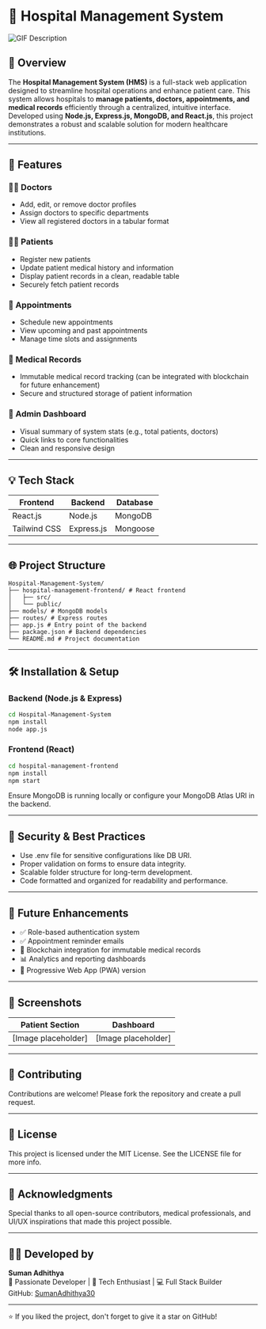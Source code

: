 # 🏥 Hospital Management System
  <img src="[https://camo.githubusercontent.com/3492228fd9a698d24cbe02d7e013abc0fe70eebeda013e47dab443f61efe5013/68747470733a2f2f7777772e77696e677374656368736f6c7574696f6e732e636f6d2f77702d636f6e74656e742f75706c6f6164732f323032322f30332f66756c6c2d737461636b2d646576656c6f706d656e742e676966](https://www.google.com/url?sa=i&url=https%3A%2F%2Fdribbble.com%2Fshots%2F4593751-Medical-AI-animated&psig=AOvVaw3gt2aRQawqBu-L35R8g7_v&ust=1746904229451000&source=images&cd=vfe&opi=89978449&ved=0CBAQjRxqFwoTCKCshMKLl40DFQAAAAAdAAAAABAE)" alt="GIF Description">

## 📌 Overview
The **Hospital Management System (HMS)** is a full-stack web application designed to streamline hospital operations and enhance patient care. This system allows hospitals to **manage patients, doctors, appointments, and medical records** efficiently through a centralized, intuitive interface. Developed using **Node.js, Express.js, MongoDB, and React.js**, this project demonstrates a robust and scalable solution for modern healthcare institutions.

---

## 🚀 Features

### 🧑‍⚕️ Doctors
- Add, edit, or remove doctor profiles
- Assign doctors to specific departments
- View all registered doctors in a tabular format

### 🧑‍💼 Patients
- Register new patients
- Update patient medical history and information
- Display patient records in a clean, readable table
- Securely fetch patient records

### 📅 Appointments
- Schedule new appointments
- View upcoming and past appointments
- Manage time slots and assignments

### 📄 Medical Records
- Immutable medical record tracking (can be integrated with blockchain for future enhancement)
- Secure and structured storage of patient information

### 🏥 Admin Dashboard
- Visual summary of system stats (e.g., total patients, doctors)
- Quick links to core functionalities
- Clean and responsive design

---

## 💡 Tech Stack
| Frontend | Backend | Database |
|----------|---------|----------|
| React.js | Node.js | MongoDB  |
| Tailwind CSS | Express.js | Mongoose |

---

## 🌐 Project Structure
```
Hospital-Management-System/
├── hospital-management-frontend/ # React frontend
│   ├── src/
│   └── public/
├── models/ # MongoDB models
├── routes/ # Express routes
├── app.js # Entry point of the backend
├── package.json # Backend dependencies
└── README.md # Project documentation
```

---

## 🛠️ Installation & Setup

### Backend (Node.js & Express)
```bash
cd Hospital-Management-System
npm install
node app.js
```

### Frontend (React)
```bash
cd hospital-management-frontend
npm install
npm start
```

Ensure MongoDB is running locally or configure your MongoDB Atlas URI in the backend.

---

## 🔐 Security & Best Practices
- Use .env file for sensitive configurations like DB URI.
- Proper validation on forms to ensure data integrity.
- Scalable folder structure for long-term development.
- Code formatted and organized for readability and performance.

---

## 🎯 Future Enhancements
- ✅ Role-based authentication system
- ✅ Appointment reminder emails
- 🔄 Blockchain integration for immutable medical records
- 📊 Analytics and reporting dashboards
- 📱 Progressive Web App (PWA) version

---

## 📸 Screenshots
| Patient Section | Dashboard |
|----------------|-----------|
| [Image placeholder] | [Image placeholder] |

---

## 🤝 Contributing
Contributions are welcome! Please fork the repository and create a pull request.

---

## 📄 License
This project is licensed under the MIT License. See the LICENSE file for more info.

---

## 🙌 Acknowledgments
Special thanks to all open-source contributors, medical professionals, and UI/UX inspirations that made this project possible.

---

## 👨‍💻 Developed by
**Suman Adhithya**  
🚀 Passionate Developer | 🧠 Tech Enthusiast | 💻 Full Stack Builder  
GitHub: [SumanAdhithya30](https://github.com/SumanAdhithya30)

---

⭐️ If you liked the project, don't forget to give it a star on GitHub!
